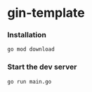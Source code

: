 # gin-template

### Installation

```shell
go mod download
```

### Start the dev server

```shell
go run main.go
```
